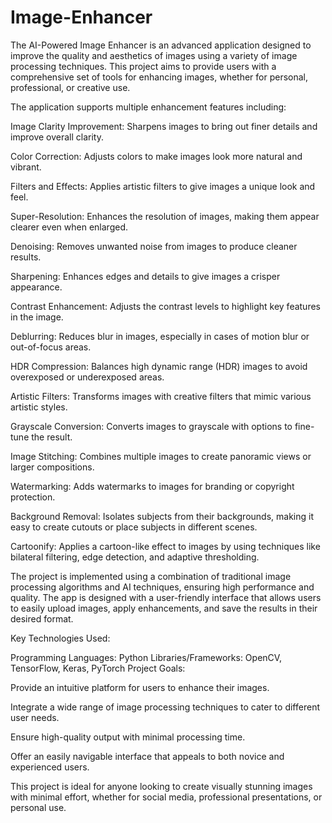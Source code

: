 # Image-Enhancer

The AI-Powered Image Enhancer is an advanced application designed to improve the quality and aesthetics of images using a variety of image processing techniques. This project aims to provide users with a comprehensive set of tools for enhancing images, whether for personal, professional, or creative use.

The application supports multiple enhancement features including:

Image Clarity Improvement: Sharpens images to bring out finer details and improve overall clarity.

Color Correction: Adjusts colors to make images look more natural and vibrant.

Filters and Effects: Applies artistic filters to give images a unique look and feel.

Super-Resolution: Enhances the resolution of images, making them appear clearer even when enlarged.

Denoising: Removes unwanted noise from images to produce cleaner results.

Sharpening: Enhances edges and details to give images a crisper appearance.

Contrast Enhancement: Adjusts the contrast levels to highlight key features in the image.

Deblurring: Reduces blur in images, especially in cases of motion blur or out-of-focus areas.

HDR Compression: Balances high dynamic range (HDR) images to avoid overexposed or underexposed areas.

Artistic Filters: Transforms images with creative filters that mimic various artistic styles.

Grayscale Conversion: Converts images to grayscale with options to fine-tune the result.

Image Stitching: Combines multiple images to create panoramic views or larger compositions.

Watermarking: Adds watermarks to images for branding or copyright protection.

Background Removal: Isolates subjects from their backgrounds, making it easy to create cutouts or place subjects in different scenes.

Cartoonify: Applies a cartoon-like effect to images by using techniques like bilateral filtering, edge detection, and adaptive thresholding.

The project is implemented using a combination of traditional image processing algorithms and AI techniques, ensuring high performance and quality. The app is designed with a user-friendly interface that allows users to easily upload images, apply enhancements, and save the results in their desired format.

Key Technologies Used:

Programming Languages: Python
Libraries/Frameworks: OpenCV, TensorFlow, Keras, PyTorch
Project Goals:

Provide an intuitive platform for users to enhance their images.

Integrate a wide range of image processing techniques to cater to different user needs.

Ensure high-quality output with minimal processing time.

Offer an easily navigable interface that appeals to both novice and experienced users.

This project is ideal for anyone looking to create visually stunning images with minimal effort, whether for social media, professional presentations, or personal use.
